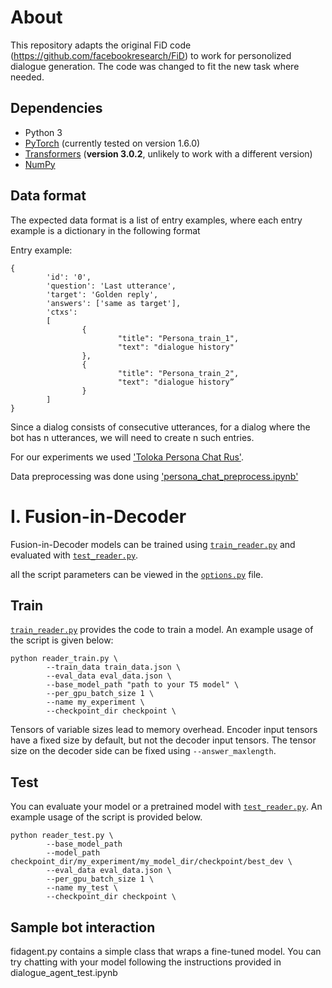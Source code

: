 # About

This repository adapts the original FiD code (<https://github.com/facebookresearch/FiD>) to work for personolized dialogue generation. The code was changed to fit the new task where needed. 

## Dependencies

- Python 3
- [PyTorch](http://pytorch.org/) (currently tested on version 1.6.0)
- [Transformers](http://huggingface.co/transformers/) (**version 3.0.2**, unlikely to work with a different version)
- [NumPy](http://www.numpy.org/)


## Data format

The expected data format is a list of entry examples, where each entry example is a dictionary in the following format

Entry example:
```
{ 
        'id': '0', 
        'question': 'Last utterance', 
        'target': 'Golden reply', 
        'answers': ['same as target'], 
        'ctxs': 
        [ 
                { 
                        "title": "Persona_train_1", 
                        "text": "dialogue history" 
                }, 
                { 
                        "title": "Persona_train_2", 
                        "text": "dialogue history”
                }
        ] 
}
```

Since a dialog consists of consecutive utterances, for a dialog where the bot has n utterances, we will need to create n such entries.


For our experiments we used ['Toloka Persona Chat Rus'](https://toloka.ai/ru/datasets/?datasets-category=nlp#datasets).

Data preprocessing was done using ['persona_chat_preprocess.ipynb'](persona_chat_preprocess.ipynb)

# I. Fusion-in-Decoder

Fusion-in-Decoder models can be trained using [`train_reader.py`](reader_train.py) and evaluated with [`test_reader.py`](reader_test.py).

all the script parameters can be viewed in the [`options.py`](src/options.py) file.

## Train

[`train_reader.py`](reader_train.py) provides the code to train a model. An example usage of the script is given below:

```shell
python reader_train.py \
        --train_data train_data.json \
        --eval_data eval_data.json \
        --base_model_path "path to your T5 model" \
        --per_gpu_batch_size 1 \
        --name my_experiment \
        --checkpoint_dir checkpoint \
```

Tensors of variable sizes lead to memory overhead. Encoder input tensors have a fixed size by default, but not the decoder input tensors. The tensor size on the decoder side can be fixed using `--answer_maxlength`.

## Test

You can evaluate your model or a pretrained model with [`test_reader.py`](reader_test.py). An example usage of the script is provided below.

```shell
python reader_test.py \
        --base_model_path
        --model_path checkpoint_dir/my_experiment/my_model_dir/checkpoint/best_dev \
        --eval_data eval_data.json \
        --per_gpu_batch_size 1 \
        --name my_test \
        --checkpoint_dir checkpoint \
```

## Sample bot interaction

fidagent.py contains a simple class that wraps a fine-tuned model.
You can try chatting with your model following the instructions provided in dialogue_agent_test.ipynb